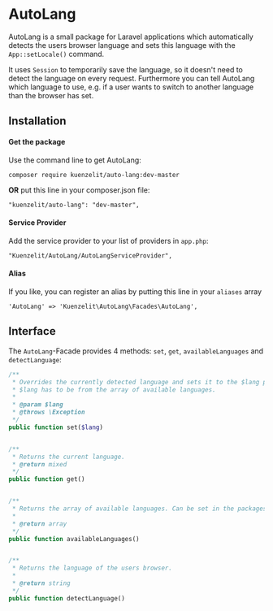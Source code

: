 # AutoLang
AutoLang is a small package for Laravel applications which automatically detects the users browser language and sets this language with the `App::setLocale()` command. 

It uses `Session` to temporarily save the language, so it doesn't need to detect the language on every request. Furthermore you can tell AutoLang which language to use, e.g. if a user wants to switch to another language than the browser has set.

## Installation
#### Get the package
Use the command line to get AutoLang:
~~~
composer require kuenzelit/auto-lang:dev-master
~~~

**OR** put this line in your composer.json file:

~~~
"kuenzelit/auto-lang": "dev-master",
~~~

#### Service Provider
Add the service provider to your list of providers in `app.php`:
~~~
"Kuenzelit/AutoLang/AutoLangServiceProvider",
~~~

#### Alias
If you like, you can register an alias by putting this line in your `aliases` array
~~~
'AutoLang' => 'Kuenzelit\AutoLang\Facades\AutoLang',
~~~


## Interface
The `AutoLang`-Facade provides 4 methods: `set`, `get`, `availableLanguages` and `detectLanguage`:
~~~php
/**
 * Overrides the currently detected language and sets it to the $lang param.
 * $lang has to be from the array of available languages.
 * 
 * @param $lang
 * @throws \Exception
 */
public function set($lang)


/**
 * Returns the current language.
 * @return mixed
 */
public function get()


/**
 * Returns the array of available languages. Can be set in the packages config.php.
 *
 * @return array
 */
public function availableLanguages()


/**
 * Returns the language of the users browser.
 *
 * @return string
 */
public function detectLanguage()

~~~


